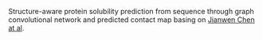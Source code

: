 Structure-aware protein solubility prediction from sequence through graph convolutional network and predicted contact map basing on [Jianwen Chen at al](https://jcheminf.biomedcentral.com/articles/10.1186/s13321-021-00488-1).
